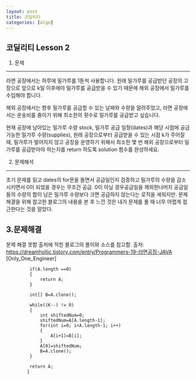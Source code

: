 ```yaml
---
layout: post
title: 코딜리티
categories: [algo]
---
```


코딜리티 Lesson 2
--- 
1. 문제
---
라면 공장에서는 하루에 밀가루를 1톤씩 사용합니다. 원래 밀가루를 공급받던 공장의 고장으로 앞으로 k일 이후에야 밀가루를 공급받을 수 있기 때문에 해외 공장에서 밀가루를 수입해야 합니다.

해외 공장에서는 향후 밀가루를 공급할 수 있는 날짜와 수량을 알려주었고, 라면 공장에서는 운송비를 줄이기 위해 최소한의 횟수로 밀가루를 공급받고 싶습니다.

현재 공장에 남아있는 밀가루 수량 stock, 밀가루 공급 일정(dates)과 해당 시점에 공급 가능한 밀가루 수량(supplies), 원래 공장으로부터 공급받을 수 있는 시점 k가 주어질 때, 밀가루가 떨어지지 않고 공장을 운영하기 위해서 최소한 몇 번 해외 공장으로부터 밀가루를 공급받아야 하는지를 return 하도록 solution 함수를 완성하세요.


2. 문제해석
---
초기 문제를 읽고  dates의 for문을 돌면서 공급일인지 검증하고 밀가루의 수량을 감소시키면서 0이 되었을 경우는 무조건 공급.
0이 아닐 경우공급일을 제외한나머지 공급일들의 수량의 합이 남은 밀가루 수량보다 크면 공급하지 않는다는 로직을 세워지만.
문제해결을 위해 참고한 블로그의 내용을 본 후 느낀 것은 내가 문제를 풀 때 너무 어렵게 접근한다는 것을 알았다.
      


3.문제해결
---
문제 해결 못함 출처에 적힌 블로그의 풀이와 소스를 참고함.
출처: https://dreamhollic.tistory.com/entry/Programmers-19-라면공장-JAVA [Only_One_Engineer]

```
		 if(A.length ==0)
		 {
			 return A;
		 }
		 
		 int[] B=A.clone();
		 
		 while((K--) != 0)
		 {
			 int shiftedNum=0;
			 shiftedNum=A[A.length-1];
			 for(int i=0; i<A.length-1; i++)
			 {
				 A[i+1]=B[i];
			 }
			 A[0]=shiftedNum;
			 B=A.clone();
		 }
		 
		 return A;
	    }
```
